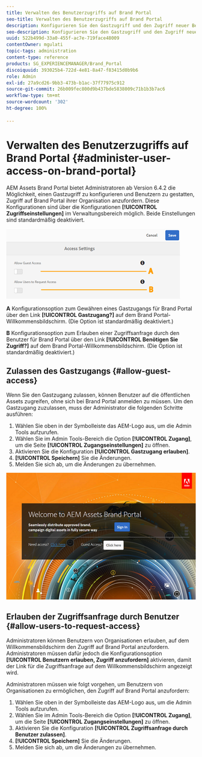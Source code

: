 ```yaml
---
title: Verwalten des Benutzerzugriffs auf Brand Portal
seo-title: Verwalten des Benutzerzugriffs auf Brand Portal
description: Konfigurieren Sie den Gastzugriff und den Zugriff neuer Benutzer auf Brand Portal.
seo-description: Konfigurieren Sie den Gastzugriff und den Zugriff neuer Benutzer auf Brand Portal.
uuid: 522b499d-33a0-455f-ac7e-719face48009
contentOwner: mgulati
topic-tags: administration
content-type: reference
products: SG_EXPERIENCEMANAGER/Brand_Portal
discoiquuid: 393025b4-722d-4e81-8a47-f83415d0b9b6
role: Admin
exl-id: 27a9cd26-9bb3-473b-b1ac-37f77975c912
source-git-commit: 26b009fec800d9b437bde5838009c71b1b3b7ac6
workflow-type: tm+mt
source-wordcount: '302'
ht-degree: 100%

---
```


# Verwalten des Benutzerzugriffs auf Brand Portal {#administer-user-access-on-brand-portal}

AEM Assets Brand Portal bietet Administratoren ab Version 6.4.2 die Möglichkeit, einen Gastzugriff zu konfigurieren und Benutzern zu gestatten, Zugriff auf Brand Portal ihrer Organisation anzufordern. Diese Konfigurationen sind über die Konfigurationen **[!UICONTROL Zugriffseinstellungen]** im Verwaltungsbereich möglich. Beide Einstellungen sind standardmäßig deaktiviert.

![](assets/access-configs.png)

**A**   Konfigurationsoption zum Gewähren eines Gastzugangs für Brand Portal über den Link **[!UICONTROL Gastzugang?]** auf dem Brand Portal-Willkommensbildschirm. (Die Option ist standardmäßig deaktiviert.)

**B**   Konfigurationsoption zum Erlauben einer Zugriffsanfrage durch den Benutzer für Brand Portal über den Link **[!UICONTROL Benötigen Sie Zugriff?]** auf dem Brand Portal-Willkommensbildschirm. (Die Option ist standardmäßig deaktiviert.)

## Zulassen des Gastzugangs {#allow-guest-access}

Wenn Sie den Gastzugang zulassen, können Benutzer auf die öffentlichen Assets zugreifen, ohne sich bei Brand Portal anmelden zu müssen.
Um den Gastzugang zuzulassen, muss der Administrator die folgenden Schritte ausführen:

1. Wählen Sie oben in der Symbolleiste das AEM-Logo aus, um die Admin Tools aufzurufen.
1. Wählen Sie im Admin Tools-Bereich die Option **[!UICONTROL Zugang]**, um die Seite **[!UICONTROL Zugangseinstellungen]** zu öffnen.
1. Aktivieren Sie die Konfiguration **[!UICONTROL Gastzugang erlauben]**.
1. **[!UICONTROL Speichern]** Sie die Änderungen.
1. Melden Sie sich ab, um die Änderungen zu übernehmen.

![](assets/bp-welcome-screen.png)

## Erlauben der Zugriffsanfrage durch Benutzer {#allow-users-to-request-access}

Administratoren können Benutzern von Organisationen erlauben, auf dem Willkommensbildschirm den Zugriff auf Brand Portal anzufordern. Administratoren müssen dafür jedoch die Konfigurationsoption **[!UICONTROL Benutzern erlauben, Zugriff anzufordern]** aktivieren, damit der Link für die Zugriffsanfrage auf dem Willkommensbildschirm angezeigt wird.

Administratoren müssen wie folgt vorgehen, um Benutzern von Organisationen zu ermöglichen, den Zugriff auf Brand Portal anzufordern:

1. Wählen Sie oben in der Symbolleiste das AEM-Logo aus, um die Admin Tools aufzurufen.
1. Wählen Sie im Admin Tools-Bereich die Option **[!UICONTROL Zugang]**, um die Seite **[!UICONTROL Zugangseinstellungen]** zu öffnen.
1. Aktivieren Sie die Konfiguration **[!UICONTROL Zugriffsanfrage durch Benutzer zulassen]**.
1. **[!UICONTROL Speichern]** Sie die Änderungen.
1. Melden Sie sich ab, um die Änderungen zu übernehmen.
